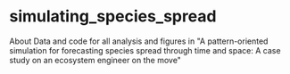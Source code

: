# simulating_species_spread
About Data and code for all analysis and figures in "A pattern-oriented simulation for forecasting species spread through time and space: A case study on an ecosystem engineer on the move"
